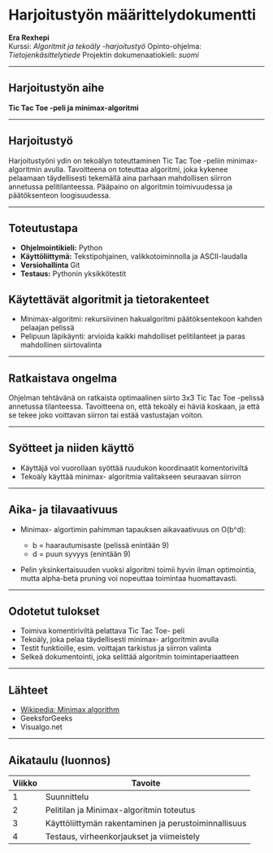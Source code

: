 # Harjoitustyön määrittelydokumentti

**Era Rexhepi**  
Kurssi: *Algoritmit ja tekoäly -harjoitustyö*
Opinto-ohjelma: *Tietojenkäsittelytiede*
Projektin dokumenaatiokieli: *suomi*

---

## Harjoitustyön aihe
**Tic Tac Toe -peli ja minimax-algoritmi**

---

## Harjoitustyö

Harjoitustyöni ydin on tekoälyn toteuttaminen Tic Tac Toe -peliin minimax-algoritmin avulla. Tavoitteena on toteuttaa algoritmi, joka kykenee pelaamaan täydellisesti tekemällä aina parhaan mahdollisen siirron annetussa pelitilanteessa. Pääpaino on algoritmin toimivuudessa ja päätöksenteon loogisuudessa.

---
## Toteutustapa

- **Ohjelmointikieli:** Python
- **Käyttöliittymä:** Tekstipohjainen, valikkotoiminnolla ja ASCII-laudalla
- **Versiohallinta** Git
- **Testaus:** Pythonin yksikkötestit 

## Käytettävät algoritmit ja tietorakenteet

- Minimax-algoritmi: rekursiivinen hakualgoritmi päätöksentekoon kahden pelaajan pelissä
- Pelipuun läpikäynti: arvioida kaikki mahdolliset pelitilanteet ja paras mahdollinen siirtovalinta


---

## Ratkaistava ongelma

Ohjelman tehtävänä on ratkaista optimaalinen siirto 3x3 Tic Tac Toe -pelissä annetussa tilanteessa. Tavoitteena on, että tekoäly ei häviä koskaan, ja että se tekee joko voittavan siirron tai estää vastustajan voiton.

---

## Syötteet ja niiden käyttö

- Käyttäjä voi vuorollaan syöttää ruudukon koordinaatit komentoriviltä
- Tekoäly käyttää minimax- algoritmia valitakseen seuraavan siirron

---
## Aika- ja tilavaativuus

- Minimax- algortimin pahimman tapauksen aikavaativuus on O(b^d): 
    - b = haarautumisaste (pelissä enintään 9)
    - d = puun syvyys (enintään 9)

- Pelin yksinkertaisuuden vuoksi algoritmi toimii hyvin ilman optimointia, mutta alpha-beta pruning voi nopeuttaa toimintaa huomattavasti.

---

## Odotetut tulokset
- Toimiva komentiriviltä pelattava Tic Tac Toe- peli
- Tekoäly, joka pelaa täydellisesti minimax- arlgoritmin avulla
- Testit funktioille, esim. voittajan tarkistus ja siirron valinta
- Selkeä dokumentointi, joka selittää algoritmin toimintaperiaatteen


---

## Lähteet

- [Wikipedia: Minimax algorithm](https://en.wikipedia.org/wiki/Minimax)
- GeeksforGeeks
- Visualgo.net

---

## Aikataulu (luonnos)

| Viikko | Tavoite |
|--------|---------|
| 1      | Suunnittelu|
| 2      | Pelitilan ja Minimax-algoritmin toteutus |
| 3      | Käyttöliittymän rakentaminen ja perustoiminnallisuus |
| 4      | Testaus, virheenkorjaukset ja viimeistely |
